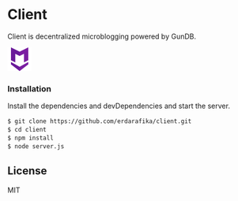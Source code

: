 # Client
Client is decentralized microblogging powered by GunDB.

![](https://github.com/adam-p/markdown-here/raw/master/src/common/images/icon48.png "")

### Installation

Install the dependencies and devDependencies and start the server.

```sh
$ git clone https://github.com/erdarafika/client.git
$ cd client
$ npm install 
$ node server.js
```

License
----

MIT
